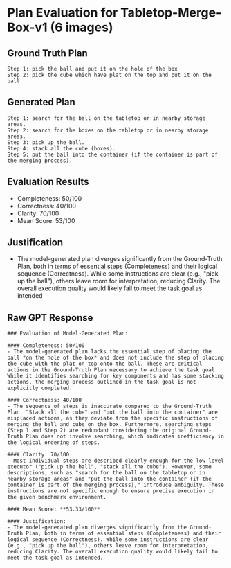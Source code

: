 # Plan Evaluation for Tabletop-Merge-Box-v1 (6 images)

## Ground Truth Plan
```
Step 1: pick the ball and put it on the hole of the box
Step 2: pick the cube which have plat on the top and put it on the ball
```

## Generated Plan
```
Step 1: search for the ball on the tabletop or in nearby storage areas.
Step 2: search for the boxes on the tabletop or in nearby storage areas.
Step 3: pick up the ball.
Step 4: stack all the cube (boxes).
Step 5: put the ball into the container (if the container is part of the merging process).
```

## Evaluation Results
- Completeness: 50/100
- Correctness: 40/100
- Clarity: 70/100
- Mean Score: 53/100

## Justification
- The model-generated plan diverges significantly from the Ground-Truth Plan, both in terms of essential steps (Completeness) and their logical sequence (Correctness). While some instructions are clear (e.g., "pick up the ball"), others leave room for interpretation, reducing Clarity. The overall execution quality would likely fail to meet the task goal as intended

## Raw GPT Response
```
### Evaluation of Model-Generated Plan:

#### Completeness: 50/100  
- The model-generated plan lacks the essential step of placing the ball *on the hole of the box* and does not include the step of placing the cube with the plat on top onto the ball. These are critical actions in the Ground-Truth Plan necessary to achieve the task goal. While it identifies searching for key components and has some stacking actions, the merging process outlined in the task goal is not explicitly completed.

#### Correctness: 40/100  
- The sequence of steps is inaccurate compared to the Ground-Truth Plan. "Stack all the cube" and "put the ball into the container" are misplaced actions, as they deviate from the specific instructions of merging the ball and cube on the box. Furthermore, searching steps (Step 1 and Step 2) are redundant considering the original Ground-Truth Plan does not involve searching, which indicates inefficiency in the logical ordering of steps.

#### Clarity: 70/100  
- Most individual steps are described clearly enough for the low-level executor ("pick up the ball", "stack all the cube"). However, some descriptions, such as "search for the ball on the tabletop or in nearby storage areas" and "put the ball into the container (if the container is part of the merging process)," introduce ambiguity. These instructions are not specific enough to ensure precise execution in the given benchmark environment.

#### Mean Score: **53.33/100**

#### Justification:
- The model-generated plan diverges significantly from the Ground-Truth Plan, both in terms of essential steps (Completeness) and their logical sequence (Correctness). While some instructions are clear (e.g., "pick up the ball"), others leave room for interpretation, reducing Clarity. The overall execution quality would likely fail to meet the task goal as intended.
```
